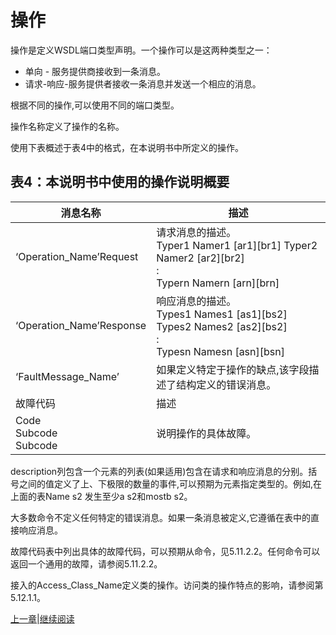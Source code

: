 # 操作

操作是定义WSDL端口类型声明。一个操作可以是这两种类型之一：
 * 单向 - 服务提供商接收到一条消息。
 * 请求-响应-服务提供者接收一条消息并发送一个相应的消息。

根据不同的操作,可以使用不同的端口类型。

操作名称定义了操作的名称。

使用下表概述于表4中的格式，在本说明书中所定义的操作。

## 表4：本说明书中使用的操作说明概要
消息名称|描述
----|----
‘Operation_Name’Request |请求消息的描述。<br /> Typer1 Namer1 [ar1][br1] Typer2 <br /> Namer2 [ar2][br2] <br /> : <br /> Typern Namern [arn][brn]
‘Operation_Name’Response|响应消息的描述。<br /> Types1 Names1 [as1][bs2] <br /> Types2 Names2 [as2][bs2] <br /> : <br /> Typesn Namesn [asn][bsn]
‘FaultMessage_Name’ |如果定义特定于操作的缺点,该字段描述了结构定义的错误消息。
故障代码|描述
Code <br /> Subcode <br /> Subcode|说明操作的具体故障。

description列包含一个元素的列表(如果适用)包含在请求和响应消息的分别。括号之间的值定义了上、下极限的数量的事件,可以预期为元素指定类型的。例如,在上面的表Name s2 
发生至少a s2和mostb s2。

大多数命令不定义任何特定的错误消息。如果一条消息被定义,它遵循在表中的直接响应消息。

故障代码表中列出具体的故障代码，可以预期从命令，见5.11.2.2。任何命令可以返回一个通用的故障，请参阅5.11.2.2。

接入的Access_Class_Name定义类的操作。访问类的操作特点的影响，请参阅第5.12.1.1。




[上一章](05.05.md)|[继续阅读](05.06.01.md)
